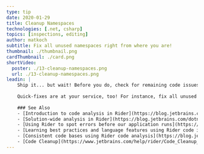 ```yaml
---
type: tip
date: 2020-01-29
title: Cleanup Namespaces
technologies: [.net, csharp]
topics: [inspections, editing]
author: matkoch
subtitle: Fix all unused namespaces right from where you are!
thumbnail: ./thumbnail.png
cardThumbnail: ./card.png
shortVideo:
  poster: ./13-cleanup-namespaces.png
  url: ./13-cleanup-namespaces.png
leadin: |
    Ship it... but wait! Before you do, check for remaining code issues in the Side-by-Side diff viewer.
    
    Quick-fixes are at your service, too! For instance, fix all unused namespaces right from where you are! 🎯
    
    ### See Also
    - [Introduction to code analysis in Rider](https://blog.jetbrains.com/dotnet/2018/05/17/introduction-code-analysis-rider/)
    - [Solution-wide analysis in Rider](https://blog.jetbrains.com/dotnet/2018/05/21/solution-wide-analysis-rider/)
    - [Using Rider to spot errors before our application runs](https://blog.jetbrains.com/dotnet/2018/05/22/using-rider-spot-errors-application-runs/)
    - [Learning best practices and language features using Rider code inspections](https://blog.jetbrains.com/dotnet/2018/05/23/learning-best-practices-language-features-using-rider-code-inspections/)
    - [Consistent code bases using Rider code analysis](https://blog.jetbrains.com/dotnet/2018/05/24/consistent-code-bases-using-rider-code-analysis/)
    - [Code Cleanup](https://www.jetbrains.com/help/rider/Code_Cleanup__Index.html)
---
```

